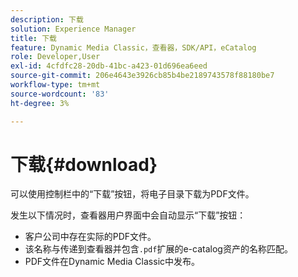 ```yaml
---
description: 下载
solution: Experience Manager
title: 下载
feature: Dynamic Media Classic，查看器，SDK/API，eCatalog
role: Developer,User
exl-id: 4cfdfc28-20db-41bc-a423-01d696ea6eed
source-git-commit: 206e4643e3926cb85b4be2189743578f88180be7
workflow-type: tm+mt
source-wordcount: '83'
ht-degree: 3%

---
```


# 下载{#download}

可以使用控制栏中的“下载”按钮，将电子目录下载为PDF文件。

发生以下情况时，查看器用户界面中会自动显示“下载”按钮：

* 客户公司中存在实际的PDF文件。
* 该名称与传递到查看器并包含`.pdf`扩展的e-catalog资产的名称匹配。
* PDF文件在Dynamic Media Classic中发布。
